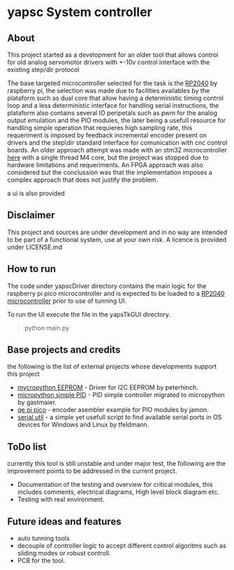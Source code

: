 
# yapsc System controller 
## About
This project started as a development for an older tool that allows control for old analog servomotor drivers with +-10v control interface with the existing step/dir protocol

The base targeted microcontroller selected for the task is the [RP2040](https://www.raspberrypi.com/documentation/microcontrollers/rp2040.html) by raspberry pi, the selection was made due to facilities availables by the plataform such as dual core that allow having a deterministic timing control loop and a less deterministic interface for handling serial instructions, the plataform also contains several IO peripetals such as pwm for the analog output emulation and the PIO modules, the later being a usefull resource for handling simple operation that requieres high sampling rate, this requeriment is imposed by feedback incremental encoder present on drivers and the step\dir standard interface for comunication with cnc control boards.
An older approach attempt was made with an stm32 microcontroller [here](https://github.com/menymp/STM32_AnalogBrushlessServomotorController_10v_StepDir) with a single thread M4 core, but the project was stopped due to hardware limitations and requeriments. An FPGA approach was also considered but the conclussion was that the implementation imposes a complex approach that does not justify the problem.

a ui is also provided
## Disclaimer
This project and sources are under development and in  no way are intended to be part of a functional system, use at your own risk.
A licence is provided under LICENSE.md 

## How to run
The code under yapscDriver directory contains the main logic for the raspberry pi pico microcontroller and is expected to be loaded to a [RP2040 microcontroller](https://www.raspberrypi.com/documentation/microcontrollers/micropython.html#:~:text=MicroPython%20is%20a%20full%20implementation%20of%20the%20Python,MicroPython%20includes%20modules%20for%20accessing%20low-level%20chip-specific%20hardware.) prior to use of tunning UI. 

To run the UI execute the file in the yapsTkGUI directory.

> python main.py

## Base projects and credits
the following is the list of external projects whose developments support this project
- [mycropython EEPROM](https://github.com/peterhinch/micropython_eeprom) - Driver for I2C EEPROM by peterhinch.
- [micropython simple PID](https://github.com/gastmaier/micropython-simple-pid) - PID simple controller migrated to micropython by gastmaier.
- [qe pi pico](https://github.com/jamon/pi-pico-pio-quadrature-encoder) - encoder asembler example for PIO modules by jamon.
- [serial util](https://stackoverflow.com/questions/12090503/listing-available-com-ports-with-python) - a simple yet usefull script to find available serial ports in OS devices for Windows and Linux by tfeldmann.


## ToDo list
currently this tool is still unstable and under major test, the following are the improvement points to be addressed in the current project.
- Documentation of the testing and overview for critical modules, this includes comments, electrical diagrams, High level block diagram etc.
- Testing with real environment.

## Future ideas and features
- auto tunning tools
- decouple of controller logic to accept different control algoritms such as sliding modes or robust controll.
- PCB for the tool.